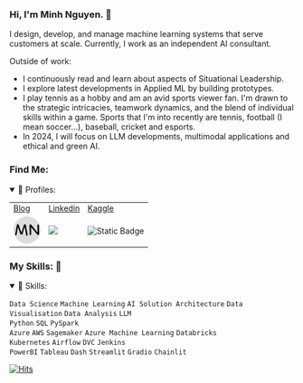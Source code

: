 ### Hi, I'm Minh Nguyen. 👋

I design, develop, and manage machine learning systems that serve customers at scale. Currently, I work as an independent AI consultant.

Outside of work:
- I continuously read and learn about aspects of Situational Leadership.
- I explore latest developments in Applied ML by building prototypes.
- I play tennis as a hobby and am an avid sports viewer fan. I'm drawn to the strategic intricacies, teamwork dynamics, and the blend of individual skills within a game. Sports that I'm into recently are tennis, football (I mean soccer...), baseball, cricket and esports.
- In 2024, I will focus on LLM developments, multimodal applications and ethical and green AI.

### Find Me:
<details open>
    <summary> 🔦 Profiles: </summary>
        <table>
            <tr>
                <td> <a href="https://naminh.github.io/blog/"> Blog </a></td>
                <td> <a href="https://www.linkedin.com/in/naminh/"> Linkedin </a></td>
                <td> <a href="https://www.kaggle.com/minhng"> Kaggle </a></td>
            </tr>
            <tr>
                <td><img src="blog.png" width="48"/><br></td>
                <td><img src="https://img.shields.io/badge/linkedin-%230077B5.svg?&style=for-the-badge&logo=linkedin&logoColor=white" /><br></td>
                <td><img alt="Static Badge" src="https://img.shields.io/badge/Kaggle%20-%20lightblue"><br></td>
            </tr>
        </table>
</details>

### My Skills: 🚀
<details open>
  <summary> 🔦 Skills: </summary>

`Data Science` `Machine Learning` `AI Solution Architecture` `Data Visualisation` `Data Analysis` `LLM` <br>
`Python` `SQL` `PySpark` <br>
`Azure` `AWS` `Sagemaker` `Azure Machine Learning` `Databricks`<br>
`Kubernetes` `Airflow` `DVC` `Jenkins`<br>
`PowerBI` `Tableau` `Dash` `Streamlit` `Gradio` `Chainlit`
  
</details>

<!-- ### Github Stats:

[![Top Langs](https://github-readme-stats.vercel.app/api/top-langs/?username=naminh)](https://github.com/naminh/github-readme-stats) 
<p><img align="center" src="https://github-readme-streak-stats.herokuapp.com/?user=naminh&" alt="naminh" /></p> -->


[![Hits](https://hits.seeyoufarm.com/api/count/incr/badge.svg?url=https%3A%2F%2Fgithub.com%2Fnaminh%2Fnaminh%2Fhit-counter&count_bg=%239A4B89&title_bg=%23555555&icon=&icon_color=%23E7E7E7&title=hits&edge_flat=false)](https://hits.seeyoufarm.com)
